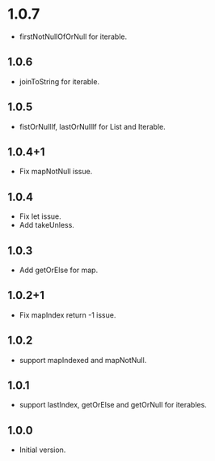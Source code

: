 # 1.0.7
* firstNotNullOfOrNull for iterable.

## 1.0.6
* joinToString for iterable.

## 1.0.5
* fistOrNullIf, lastOrNullIf for List and Iterable.

## 1.0.4+1
* Fix mapNotNull issue.

## 1.0.4
* Fix let issue.
* Add takeUnless.

## 1.0.3
* Add getOrElse for map.

## 1.0.2+1
* Fix mapIndex return -1 issue.

## 1.0.2
* support mapIndexed and mapNotNull.

## 1.0.1
* support lastIndex, getOrElse and getOrNull for iterables.

## 1.0.0

- Initial version.
